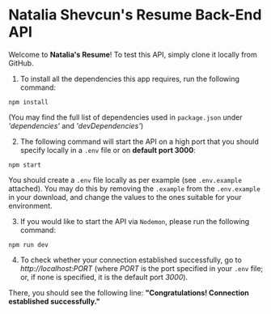 # Natalia Shevcun's Resume Back-End API

Welcome to **Natalia's Resume**! To test this API, simply clone it
locally from GitHub.

1) To install all the dependencies this app requires, run the following command:

`npm install`

(You may find the full list of dependencies used in `package.json` under *'dependencies'* and *'devDependencies'*)

2) The following command will start the API on a high port that you should specify locally in a `.env` file or on **default port 3000**:

`npm start`

You should create a `.env` file locally as per example (see `.env.example` attached). You may do this by removing the `.example` from the `.env.example` in your download, and change the values to the ones suitable for your environment.

3) If you would like to start the API via `Nodemon`, please run the following command:

`npm run dev`

4) To check whether your connection established successfully, go to *http://localhost:PORT* (where *PORT* is the port specified in your `.env` file; or, if none is specified, it is the default port *3000*).

There, you should see the following line: **"Congratulations! Connection established successfully."**
